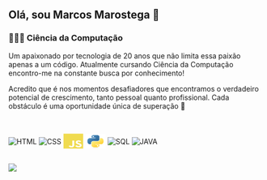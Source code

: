## Olá, sou Marcos Marostega :wave:
### 🧑🏻‍💻 Ciência da Computação 
Um apaixonado por tecnologia de 20 anos que não limita essa paixão apenas a um código. Atualmente cursando Ciência da Computação encontro-me na constante busca por conhecimento!

Acredito que é nos momentos desafiadores que encontramos o verdadeiro potencial de crescimento, tanto pessoal quanto profissional.
Cada obstáculo é uma oportunidade única de superação :rocket:

##

<div style="display: inline_block"><br>
  <img align="center" alt="HTML" height="30" width="40" src="https://cdn.jsdelivr.net/gh/devicons/devicon/icons/html5/html5-original.svg">
  <img align="center" alt="CSS" height="30" width="40" src="https://cdn.jsdelivr.net/gh/devicons/devicon/icons/css3/css3-original.svg">
  <img align="center" alt="JS" height="30" width="40" src="https://raw.githubusercontent.com/devicons/devicon/master/icons/javascript/javascript-plain.svg">
  <img align="center" alt="PYTHON" height="30" width="40" src="https://raw.githubusercontent.com/devicons/devicon/master/icons/python/python-original.svg">
  <img align="center" alt="SQL" height="30" width="40" src="https://cdn.jsdelivr.net/gh/devicons/devicon/icons/mysql/mysql-original.svg" />
  <img align="center" alt="JAVA" height="30" width="40" src="https://cdn.jsdelivr.net/gh/devicons/devicon/icons/java/java-original.svg" />
  
</div>
  
  ##
 
<div>
  <a href="https://www.linkedin.com/in/marcos-marostega" target="_blank"><img src="https://img.shields.io/badge/-LinkedIn-%230077B5?style=for-the-badge&logo=linkedin&logoColor=white" target="_blank"></a> 
</div>
